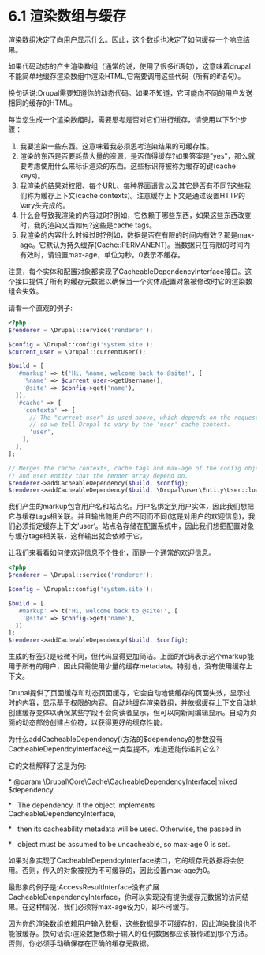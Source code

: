 # 6.1 渲染数组与缓存

渲染数组决定了向用户显示什么。因此，这个数组也决定了如何缓存一个响应结果。

如果代码动态的产生渲染数组（通常的说，使用了很多if语句），这意味着drupal不能简单地缓存渲染数组中渲染HTML,它需要调用这些代码（所有的if语句）。

换句话说:Drupal需要知道你的动态代码。如果不知道，它可能向不同的用户发送相同的缓存的HTML。

每当您生成一个渲染数组时，需要思考是否对它们进行缓存，请使用以下5个步骤：

1. 我要渲染一些东西。这意味着我必须思考渲染结果的可缓存性。
2. 渲染的东西是否要耗费大量的资源，是否值得缓存?如果答案是”yes”，那么就要考虑使用什么来标识渲染的东西。这些标识符被称为缓存的键\(cache keys\)。
3. 我渲染的结果对权限、每个URL、每种界面语言以及其它是否有不同?这些我们称为缓存上下文\(cache contexts\)。注意缓存上下文是通过设置HTTP的Vary头完成的。
4. 什么会导致我渲染的内容过时?例如，它依赖于哪些东西，如果这些东西改变时，我的渲染又当如何?这些是cache tags。
5. 我渲染的内容什么时候过时?例如，数据是否在有限的时间内有效？那是max-age。它默认为持久缓存\(Cache::PERMANENT\)。当数据只在有限的时间内有效时，请设置max-age，单位为秒。0表示不缓存。

注意，每个实体和配置对象都实现了CacheableDependencyInterface接口。这个接口提供了所有的缓存元数据以确保当一个实体/配置对象被修改时它的渲染数组会失效。

请看一个直观的例子:

```php
<?php
$renderer = \Drupal::service('renderer');

$config = \Drupal::config('system.site');
$current_user = \Drupal::currentUser();

$build = [
  '#markup' => t('Hi, %name, welcome back to @site!', [
    '%name' => $current_user->getUsername(), 
    '@site' => $config->get('name'), 
  ]),
  '#cache' => [
    'contexts' => [ 
      // The "current user" is used above, which depends on the request, 
      // so we tell Drupal to vary by the 'user' cache context.
      'user', 
    ],
  ], 
];

// Merges the cache contexts, cache tags and max-age of the config object 
// and user entity that the render array depend on.
$renderer->addCacheableDependency($build, $config);
$renderer->addCacheableDependency($build, \Drupal\user\Entity\User::load($current_user->id()));
```

我们产生的markup包含用户名和站点名。用户名绑定到用户实体，因此我们想把它与缓存tags相关联。并且输出随用户的不同而不同\(这是对用户的欢迎信息\)，我们必须指定缓存上下文’user’。站点名存储在配置系统中，因此我们想把配置对象与缓存tags相关联，这样输出就会依赖于它。

让我们来看看如何使欢迎信息不个性化，而是一个通常的欢迎信息。

```php
<?php
$renderer = \Drupal::service('renderer');

$config = \Drupal::config('system.site');

$build = [
  '#markup' => t('Hi, welcome back to @site!', [ 
    '@site' => $config->get('name'),
  ])
]; 
$renderer->addCacheableDependency($build, $config);
```

生成的标签只是轻微不同，但代码显得更加简洁。上面的代码表示这个markup能用于所有的用户，因此只需使用少量的缓存metadata。特别地，没有使用缓存上下文。



Drupal提供了页面缓存和动态页面缓存，它会自动地使缓存的页面失效，显示过时的内容，显示基于权限的内容。自动地缓存渲染数组，并依据缓存上下文自动地创建缓存变体以确保某些字段不会向读者显示，但可以向新闻编辑显示。自动为页面的动态部份创建占位符，以获得更好的缓存性能。

为什么addCacheableDependency\(\)方法的$dependency的参数没有CacheableDependcyInterface这一类型提不，难道还能传递其它么?

它的文档解释了这是为何:

\* @param \Drupal\Core\Cache\CacheableDependencyInterface\|mixed $dependency

\*   The dependency. If the object implements CacheableDependencyInterface,

\*   then its cacheability metadata will be used. Otherwise, the passed in

\*   object must be assumed to be uncacheable, so max-age 0 is set.

如果对象实现了CacheableDependcyInterface接口，它的缓存元数据将会使用。否则，传入的对象被视为不可缓存的，因此设置max-age为0。

最形象的例子是:AccessResultInterface没有扩展CacheableDenpendencyInterface，你可以实现没有提供缓存元数据的访问结果。在这种情况，我们必须将max-age设为0，即不可缓存。

因为你的渲染数组依赖用户输入数据，这些数据是不可缓存的，因此渲染数组也不能被缓存。换句话说:渲染数据依赖于输入的任何数据都应该被传递到那个方法。否则，你必须手动确保存在正确的缓存元数据。

